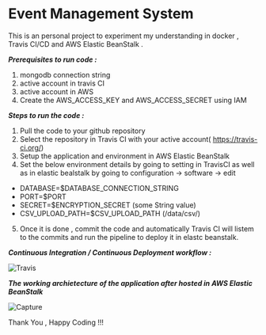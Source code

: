 # Event Management System

This is an personal project to experiment my understanding in docker , Travis CI/CD and AWS Elastic BeanStalk .

***Prerequisites to run code :***

1. mongodb connection string
2. active account in travis CI
3. active account in AWS
4. Create the AWS_ACCESS_KEY and AWS_ACCESS_SECRET using IAM

***Steps to run the code :***
1. Pull the code to your github repository
2. Select the repository in Travis CI with your active account( https://travis-ci.org/)
3. Setup the application and environment in AWS Elastic BeanStalk
4. Set the below environment details by going to setting in TravisCI as well as in elastic bealstalk by going to configuration -> software -> edit
  - DATABASE=$DATABASE_CONNECTION_STRING
  - PORT=$PORT
  - SECRET=$ENCRYPTION_SECRET (some String value)
  - CSV_UPLOAD_PATH=$CSV_UPLOAD_PATH (/data/csv/)

5. Once it is done , commit the code and automatically Travis CI will listem to the commits and run the pipeline to deploy it in elastc beanstalk.


***Continuous Integration / Continuous Deployment workflow :***

![Travis](https://user-images.githubusercontent.com/54848201/172120145-f28e3186-9a82-422f-aa3f-4ca84666fdc5.JPG)


***The working archietecture of the application after hosted in AWS Elastic BeanStalk***

![Capture](https://user-images.githubusercontent.com/54848201/172118148-ab602ffc-9a12-43df-9f69-8d1848f293e5.JPG)

Thank You , 
Happy Coding !!!


